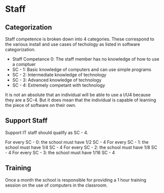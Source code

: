 # Staff

## Categorization

Staff competence is broken down into 4 categories. These correspond to the various install and use cases of techology as listed in software categorization.

* Staff Competance 0: The staff member has no knowledge of how to use a comptuer
* SC - 1: Basic knowledge of computers and can use simple programs
* SC - 2: Intermediate knowledge of technology
* SC - 3: Advanced knowledge of technology
* SC - 4: Extremely competant with technology

It is not an absolute that an individual will be able to use a I/U4 because they are a SC-4. But it does mean that the individual is capable of learning the piece of software on their own.

## Support Staff

Support IT staff should qualify as SC - 4.

For every SC - 0: the school must have 1/2 SC - 4
For every SC - 1: the school must have 1/4 SC - 4
For every SC - 2: the school must have 1/8 SC - 4
For every SC - 3: the school must have 1/16 SC - 4

## Training

Once a month the school is responsible for providing a 1 hour training session on the use of computers in the classroom.
